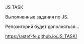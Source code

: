 JS TASK 

Выполненные задания по JS. 

Репозиторий будет дополняться...

https://astef-fe.github.io/JS_TASK/
